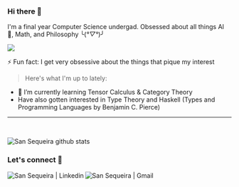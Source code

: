### Hi there 👋

I'm a final year Computer Science undergad. Obsessed about all things AI 🤖, Math, and Philosophy ╰(*°▽°*)╯


<img src="https://github.com/TheDudeThatCode/TheDudeThatCode/blob/master/Assets/Developer.gif" size=190px>


⚡ Fun fact: I get very obsessive about the things that pique my interest


> Here's what I'm up to lately:
- 🌱 I’m currently learning Tensor Calculus & Category Theory
- Have also gotten interested in Type Theory and Haskell (Types and Programming Languages by Benjamin C. Pierce)

<hr><br>


![San Sequeira github stats](https://github-readme-stats.vercel.app/api?username=sansqra&show_icons=true&title_color=fff&icon_color=79ff97&text_color=9f9f9f&bg_color=151515&hide=["prs"])

### Let's connect 🎉


<a href="https://www.linkedin.com/in/san-sequeira-3b366b1aa/">
    <img align="left" alt="San Sequeira | Linkedin" src="https://github.com/TheDudeThatCode/TheDudeThatCode/blob/master/Assets/Linkedin.svg" />
 </a>
  <a href="mailto:sanlukesqra@gmail.com">
    <img align="left" alt="San Sequeira | Gmail" src="https://github.com/TheDudeThatCode/TheDudeThatCode/blob/master/Assets/Gmail.svg" />
  </a>
